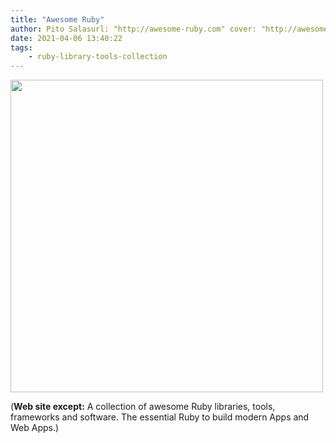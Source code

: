 ```yaml
---
title: "Awesome Ruby"
author: Pito Salasurl: "http://awesome-ruby.com" cover: "http://awesome-ruby.com/images/logo_l.png" 
date: 2021-04-06 13:40:22
tags:
    - ruby-library-tools-collection
---
```

<img src=http://awesome-ruby.com/images/logo_l.png width="500">



(**Web site except:** A collection of awesome Ruby libraries, tools, frameworks and software. The essential Ruby to build modern Apps and Web Apps.) 
